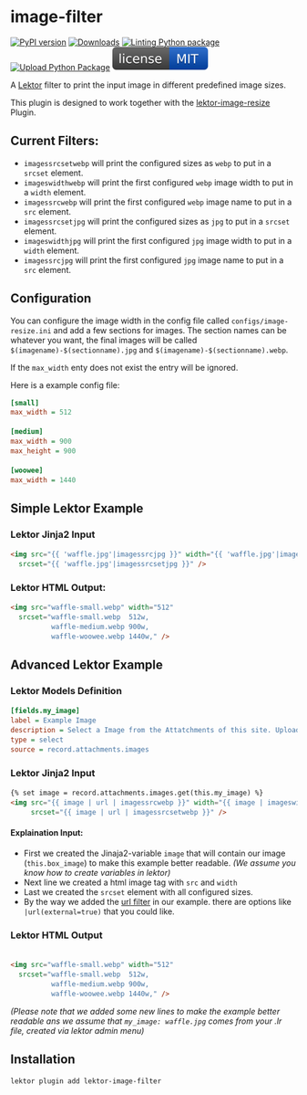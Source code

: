  image-filter
==============

[![PyPI version](https://badge.fury.io/py/lektor-image-filter.svg)](https://badge.fury.io/py/lektor-image-filter)
[![Downloads](https://pepy.tech/badge/lektor-image-filter)](https://pepy.tech/project/lektor-image-filter)
[![Linting Python package](https://github.com/chaos-bodensee/lektor-image-filter/actions/workflows/pythonpackage.yml/badge.svg)](https://github.com/chaos-bodensee/lektor-image-filter/actions/workflows/pythonpackage.yml)
[![Upload Python Package](https://github.com/chaos-bodensee/lektor-image-filter/actions/workflows/pythonpublish.yml/badge.svg)](https://github.com/chaos-bodensee/lektor-image-filter/actions/workflows/pythonpublish.yml)
[![MIT License](https://raw.githubusercontent.com/chaos-bodensee/lektor-image-filter/main/.github/license.svg?sanitize=true)](https://github.com/chaos-bodensee/lektor-image-filter/blob/main/LICENSE)

A [Lektor](https://getlektor.com) filter to print the input image in different predefined image sizes.

This plugin is designed to work together with the [lektor-image-resize](https://github.com/chaos-bodensee/lektor-image-resize) Plugin.

 Current Filters:
------------------
 + ``imagessrcsetwebp`` will print the configured sizes as ``webp`` to put in a ``srcset`` element.
 + ``imageswidthwebp`` will print the first configured ``webp`` image width to put in a ``width`` element.
 + ``imagessrcwebp`` will print the first configured ``webp`` image name to put in a ``src`` element.
 + ``imagessrcsetjpg`` will print the configured sizes as ``jpg`` to put in a ``srcset`` element.
 + ``imageswidthjpg`` will print the first configured ``jpg`` image width to put in a ``width`` element.
 + ``imagessrcjpg`` will print the first configured ``jpg`` image name to put in a ``src`` element.

 Configuration
---------------
You can configure the image width in the config file called `configs/image-resize.ini` and add
a few sections for images. The section names can be whatever you want, the
final images will be called ``$(imagename)-$(sectionname).jpg`` and ``$(imagename)-$(sectionname).webp``.

If the ``max_width`` enty does not exist the entry will be ignored.

Here is a example config file:

```ini
[small]
max_width = 512

[medium]
max_width = 900
max_height = 900

[woowee]
max_width = 1440
```

 Simple Lektor Example
----------------

### Lektor Jinja2 Input
```html
<img src="{{ 'waffle.jpg'|imagessrcjpg }}" width="{{ 'waffle.jpg'|imagessrcjpg }}"
  srcset="{{ 'waffle.jpg'|imagessrcsetjpg }}" />
```

### Lektor HTML Output:
```html
<img src="waffle-small.webp" width="512"
  srcset="waffle-small.webp  512w,
          waffle-medium.webp 900w,
          waffle-woowee.webp 1440w," />
```

 Advanced Lektor Example
-------------------------
### Lektor Models Definition
```ini
[fields.my_image]
label = Example Image
description = Select a Image from the Attatchments of this site. Upload one, if no one is available
type = select
source = record.attachments.images
```
### Lektor Jinja2 Input
```html
{% set image = record.attachments.images.get(this.my_image) %}
<img src="{{ image | url | imagessrcwebp }}" width="{{ image | imageswidthwebp }}"
     srcset="{{ image | url | imagessrcsetwebp }}" />
```
#### Explaination Input:
- First we created the Jinaja2-variable ``image`` that will contain our image (``this.box_image``) to make this example better readable. *(We assume you know how to create variables in lektor)*
- Next line we created a html image tag with ``src`` and ``width``
- Last we created the ``srcset`` element with all configured sizes.
- By the way we added the [url filter](https://www.getlektor.com/docs/api/templates/filters/url/) in our example. there are options like ``|url(external=true)`` that you could like.

### Lektor HTML Output
```html

<img src="waffle-small.webp" width="512"
  srcset="waffle-small.webp  512w,
          waffle-medium.webp 900w,
          waffle-woowee.webp 1440w," />
```
*(Please note that we added some new lines to make the example better readable ans we assume that ``my_image: waffle.jpg`` comes from your .lr file, created via lektor admin menu)*

 Installation
--------------
```bash
lektor plugin add lektor-image-filter
```

